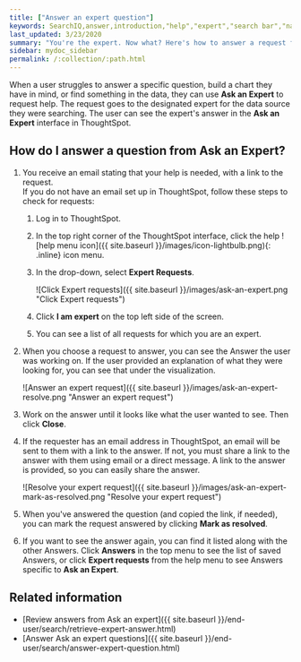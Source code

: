 ```yaml
---
title: ["Answer an expert question"]
keywords: SearchIQ,answer,introduction,"help","expert","search bar","natural language",speech,voice
last_updated: 3/23/2020
summary: "You're the expert. Now what? Here's how to answer a request from Ask an Expert."
sidebar: mydoc_sidebar
permalink: /:collection/:path.html
---
```


When a user struggles to answer a specific question, build a chart they have in mind, or find something in the data, they can use **Ask an Expert** to request help. The request goes to the designated expert for the data source they were searching. The user can see the expert's answer in the **Ask an Expert** interface in ThoughtSpot.

## How do I answer a question from Ask an Expert?

1. You receive an email stating that your help is needed, with a link to the request.  
   If you do not have an email set up in ThoughtSpot, follow these steps to check for requests:
   1. Log in to ThoughtSpot.
   1. In the top right corner of the ThoughtSpot interface, click the help ![help menu icon]({{ site.baseurl }}/images/icon-lightbulb.png){: .inline} icon menu.
   2. In the drop-down, select **Expert Requests**.

      ![Click Expert requests]({{ site.baseurl }}/images/ask-an-expert.png "Click Expert requests")

   2. Click **I am expert** on the top left side of the screen.
   3. You can see a list of all requests for which you are an expert.

2. When you choose a request to answer, you can see the Answer the user was working on. If the user provided an explanation of what they were looking for, you can see that under the visualization.

    ![Answer an expert request]({{ site.baseurl }}/images/ask-an-expert-resolve.png "Answer an expert request")

3. Work on the answer until it looks like what the user wanted to see. Then click **Close**.

4. If the requester has an email address in ThoughtSpot, an email will be sent to them with a link to the answer. If not, you must share a link to the answer with them using email or a direct message. A link to the answer is provided, so you can easily share the answer.

    ![Resolve your expert request]({{ site.baseurl }}/images/ask-an-expert-mark-as-resolved.png "Resolve your expert request")

5. When you've answered the question (and copied the link, if needed), you can mark the request answered by clicking **Mark as resolved**.

6. If you want to see the answer again, you can find it listed along with the other Answers. Click **Answers** in the top menu to see the list of saved Answers, or click **Expert requests** from the help menu to see Answers specific to **Ask an Expert**.


## Related information

-   [Review answers from Ask an expert]({{ site.baseurl }}/end-user/search/retrieve-expert-answer.html)
-   [Answer Ask an expert questions]({{ site.baseurl }}/end-user/search/answer-expert-question.html)
